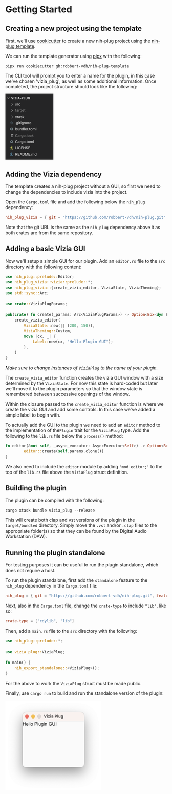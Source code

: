 # Getting Started

## Creating a new project using the template

First, we'll use [cookicutter](https://github.com/cookiecutter/cookiecutter) to create a new nih-plug project using the [nih-plug template](https://github.com/robbert-vdh/nih-plug-template).

We can run the template generator using [pipx](https://pypa.github.io/pipx/) with the following:

```
pipx run cookiecutter gh:robbert-vdh/nih-plug-template
```

The CLI tool will prompt you to enter a name for the plugin, in this case we've chosen 'vizia_plug', as well as some additional information. Once completed, the project structure should look like the following:

<img src="./img/project_directory.png" alt="" width="150"/>

## Adding the Vizia dependency

The template creates a nih-plug project without a GUI, so first we need to change the dependencies to include vizia into the project.

Open the `Cargo.toml` file and add the following below the `nih_plug` dependency:

```toml
nih_plug_vizia = { git = "https://github.com/robbert-vdh/nih-plug.git" }
```

Note that the git URL is the same as the `nih_plug` dependency above it as both crates are from the same repository.

## Adding a basic Vizia GUI

Now we'll setup a simple GUI for our plugin. Add an `editor.rs` file to the `src` directory with the following content:

```rust
use nih_plug::prelude::Editor;
use nih_plug_vizia::vizia::prelude::*;
use nih_plug_vizia::{create_vizia_editor, ViziaState, ViziaTheming};
use std::sync::Arc;

use crate::ViziaPlugParams;

pub(crate) fn create(_params: Arc<ViziaPlugParams>) -> Option<Box<dyn Editor>> {
    create_vizia_editor(
        ViziaState::new(|| (200, 150)),
        ViziaTheming::Custom,
        move |cx, _| {
            Label::new(cx, "Hello Plugin GUI");
        },
    )
}
```

*Make sure to change instances of `ViziaPlug` to the name of your plugin.*

The `create_vizia_editor` function creates the vizia GUI window with a size determined by the `ViziaState`. For now this state is hard-coded but later we'll move it to the plugin parameters so that the window state is remembered between successive openings of the window.

Within the closure passed to the `create_vizia_editor` function is where we create the vizia GUI and add some controls. In this case we've added a simple label to begin with.

To actually add the GUI to the plugin we need to add an `editor` method to the implementation of the`Plugin` trait for the `ViziaPlug` type. Add the following to the `lib.rs` file below the `process()` method:

```rust
fn editor(&mut self, _async_executor: AsyncExecutor<Self>) -> Option<Box<dyn Editor>> {
        editor::create(self.params.clone())
}
```

We also need to include the `editor` module by adding `'mod editor;'` to the top of the `lib.rs` file above the `ViziaPlug` struct definition.

## Building the plugin

The plugin can be compiled with the following:

```shell
cargo xtask bundle vizia_plug --release
```

This will create both clap and vst versions of the plugin in the `target/bundled` directory. Simply move the `.vst` and/or `.clap` files to the appropriate folder(s) so that they can be found by the Digital Audio Workstation (DAW). 

## Running the plugin standalone

For testing purposes it can be useful to run the plugin standalone, which does not require a host.

To run the plugin standalone, first add the `standalone` feature to the `nih_plug` dependency in the `Cargo.toml` file:

```toml
nih_plug = { git = "https://github.com/robbert-vdh/nih-plug.git", features = ["assert_process_allocs", "standalone"] }
```

Next, also in the `Cargo.toml` file, change the `crate-type` to include `"lib"`, like so:

```toml
crate-type = ["cdylib", "lib"]
```

Then, add a `main.rs` file to the `src` directory with the following:

```rust
use nih_plug::prelude::*;

use vizia_plug::ViziaPlug;

fn main() {
    nih_export_standalone::<ViziaPlug>();
}
```

For the above to work the `ViziaPlug` struct must be made public.

Finally, use `cargo run` to build and run the standalone version of the plugin:

<img src="./img/hello_gui.png" alt="" width="300"/>

